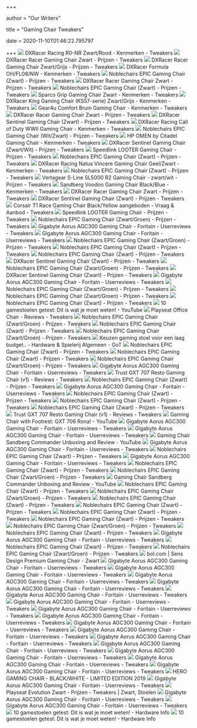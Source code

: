 +++
        
author = "Our Writers"
        
title = "Gaming Chair Tweakers"
        
date = 2020-11-10T01:46:22.795797
        
+++
[ ![](https://tweakers.net/i/8KvlEXhtnDkVI2OT5DLNRyAUgAA=/i/2001530139.jpeg)](https://tweakers.net/i/8KvlEXhtnDkVI2OT5DLNRyAUgAA=/i/2001530139.jpeg) DXRacer Racing R0-NR Zwart/Rood - Kenmerken - Tweakers
[ ![](https://tweakers.net/ext/i/2002856760.jpeg)](https://tweakers.net/ext/i/2002856760.jpeg) DXRacer Racer Gaming Chair Zwart - Prijzen - Tweakers
[ ![](https://tweakers.net/i/bIJiIrHD3BWuRDqY6jTQfNeEJlU=/i/2000956625.jpeg)](https://tweakers.net/i/bIJiIrHD3BWuRDqY6jTQfNeEJlU=/i/2000956625.jpeg) DXRacer Racer Gaming Chair Zwart/Grijs - Prijzen - Tweakers
[ ![](https://tweakers.net/i/8vRp4wRJOHyJG-Okv-eVeXn0F6s=/i/2001519995.jpeg)](https://tweakers.net/i/8vRp4wRJOHyJG-Okv-eVeXn0F6s=/i/2001519995.jpeg) DXRacer Formula OH/FL08/NW - Kenmerken - Tweakers
[ ![](https://tweakers.net/ext/i/2002856226.jpeg)](https://tweakers.net/ext/i/2002856226.jpeg) Noblechairs EPIC Gaming Chair (Zwart) - Prijzen - Tweakers
[ ![](https://tweakers.net/ext/i/2000625381.jpeg)](https://tweakers.net/ext/i/2000625381.jpeg) DXRacer Racer Gaming Chair Zwart - Prijzen - Tweakers
[ ![](https://tweakers.net/i/cl9WOmJ4QSEbuk-T6RbBUs-xbvs=/i/2001954579.png)](https://tweakers.net/i/cl9WOmJ4QSEbuk-T6RbBUs-xbvs=/i/2001954579.png) Noblechairs EPIC Gaming Chair (Zwart) - Prijzen - Tweakers
[ ![](https://tweakers.net/i/OZViJO9h1Cl4rsvBEQwgHXlgjAc=/i/2001860541.jpeg)](https://tweakers.net/i/OZViJO9h1Cl4rsvBEQwgHXlgjAc=/i/2001860541.jpeg) Sparco Grip Gaming Chair Zwart - Kenmerken - Tweakers
[ ![](https://tweakers.net/i/Dy3aPQeJnM-vvNgI0njRD0ijX4s=/i/2001336855.jpeg)](https://tweakers.net/i/Dy3aPQeJnM-vvNgI0njRD0ijX4s=/i/2001336855.jpeg) DXRacer King Gaming Chair (KS57-serie) Zwart/Grijs - Kenmerken - Tweakers
[ ![](https://tweakers.net/i/nX-cWvWyUlNSpzK9L8pLw3DeGUI=/i/2003630050.jpeg)](https://tweakers.net/i/nX-cWvWyUlNSpzK9L8pLw3DeGUI=/i/2003630050.jpeg) Gear4u Comfort Bruin Gaming Chair - Kenmerken - Tweakers
[ ![](https://tweakers.net/i/AFR8VmEneXShMnkkZRZO0-Z0VkI=/fit-in/188x141/filters:strip_icc():fill(white):strip_exif()/i/2000625381.jpeg?f=thumblarge)](https://tweakers.net/i/AFR8VmEneXShMnkkZRZO0-Z0VkI=/fit-in/188x141/filters:strip_icc():fill(white):strip_exif()/i/2000625381.jpeg?f=thumblarge) DXRacer Racer Gaming Chair Zwart - Prijzen - Tweakers
[ ![](https://tweakers.net/i/hRVSyDThvgOqt4QSnzWX8ZdDJb0=/i/2001659943.jpeg)](https://tweakers.net/i/hRVSyDThvgOqt4QSnzWX8ZdDJb0=/i/2001659943.jpeg) DXRacer Sentinel Gaming Chair (Zwart) - Prijzen - Tweakers
[ ![](https://tweakers.net/i/lcl1iXVitIXxuI5MS8OAkfntIaE=/i/2002126655.jpeg)](https://tweakers.net/i/lcl1iXVitIXxuI5MS8OAkfntIaE=/i/2002126655.jpeg) DXRacer Racing Call of Duty WWII Gaming Chair - Kenmerken - Tweakers
[ ![](https://tweakers.net/i/Ug6HY3NirmuXeDlcijGFt7Zr8YA=/i/2001954577.png)](https://tweakers.net/i/Ug6HY3NirmuXeDlcijGFt7Zr8YA=/i/2001954577.png) Noblechairs EPIC Gaming Chair (Wit/Zwart) - Prijzen - Tweakers
[ ![](https://tweakers.net/i/UfPWAQ__wfJZcL_2ndNdcNWWp8k=/fit-in/656x/filters:strip_icc():strip_exif()/i/2003194572.jpeg?f=imagenormal)](https://tweakers.net/i/UfPWAQ__wfJZcL_2ndNdcNWWp8k=/fit-in/656x/filters:strip_icc():strip_exif()/i/2003194572.jpeg?f=imagenormal) HP OMEN by Citadel Gaming Chair - Kenmerken - Tweakers
[ ![](https://tweakers.net/ext/i/2002742752.jpeg)](https://tweakers.net/ext/i/2002742752.jpeg) DXRacer Sentinel Gaming Chair (Zwart/Wit) - Prijzen - Tweakers
[ ![](https://tweakers.net/ext/i/2001756711.jpeg)](https://tweakers.net/ext/i/2001756711.jpeg) Speedlink LOOTER Gaming Chair - Prijzen - Tweakers
[ ![](https://tweakers.net/ext/i/2002856230.jpeg)](https://tweakers.net/ext/i/2002856230.jpeg) Noblechairs EPIC Gaming Chair (Zwart) - Prijzen - Tweakers
[ ![](https://tweakers.net/i/O_RkggvJ6SM7gXmfUnwcJrE3v_Y=/i/2001602129.png)](https://tweakers.net/i/O_RkggvJ6SM7gXmfUnwcJrE3v_Y=/i/2001602129.png) DXRacer Racing Natus Vincere Gaming Chair Geel/Zwart - Kenmerken - Tweakers
[ ![](https://tweakers.net/ext/i/2002856232.jpeg)](https://tweakers.net/ext/i/2002856232.jpeg) Noblechairs EPIC Gaming Chair (Zwart) - Prijzen - Tweakers
[ ![](https://tweakers.net/ext/i/2001756505.jpeg)](https://tweakers.net/ext/i/2001756505.jpeg) Vertagear S-Line SL5000 R2 Gaming Chair - zwart/wit - Prijzen - Tweakers
[ ![](https://tweakers.net/i/MK2UCo_w8QEJE2TCVoppeDdfMTc=/fit-in/656x/filters:strip_icc():strip_exif()/i/2002854698.jpeg?f=imagenormal)](https://tweakers.net/i/MK2UCo_w8QEJE2TCVoppeDdfMTc=/fit-in/656x/filters:strip_icc():strip_exif()/i/2002854698.jpeg?f=imagenormal) Sandberg Voodoo Gaming Chair Black/Blue - Kenmerken - Tweakers
[ ![](https://tweakers.net/ext/i/2000625382.jpeg)](https://tweakers.net/ext/i/2000625382.jpeg) DXRacer Racer Gaming Chair Zwart - Prijzen - Tweakers
[ ![](https://tweakers.net/ext/i/2001659949.jpeg)](https://tweakers.net/ext/i/2001659949.jpeg) DXRacer Sentinel Gaming Chair (Zwart) - Prijzen - Tweakers
[ ![](https://tweakers.net/i/diTDJenows5qjCZfygDrZ0z6oJ4=/288x238/filters:strip_icc():strip_exif()/m/672261/1KtLLDl9XGOsEB1xyseOR4RCHikG8oUdqDDVhPIB4pUOla0bbe?f=imagemedium)](https://tweakers.net/i/diTDJenows5qjCZfygDrZ0z6oJ4=/288x238/filters:strip_icc():strip_exif()/m/672261/1KtLLDl9XGOsEB1xyseOR4RCHikG8oUdqDDVhPIB4pUOla0bbe?f=imagemedium) Corsair T1 Race Gaming Chair Black/Yellow aangeboden - Vraag & Aanbod -  Tweakers
[ ![](https://tweakers.net/ext/i/2001756713.jpeg)](https://tweakers.net/ext/i/2001756713.jpeg) Speedlink LOOTER Gaming Chair - Prijzen - Tweakers
[ ![](https://tweakers.net/ext/i/2002857412.jpeg)](https://tweakers.net/ext/i/2002857412.jpeg) Noblechairs EPIC Gaming Chair (Zwart/Groen) - Prijzen - Tweakers
[ ![](https://tweakers.net/i/zPtMcEkrFoLdZcCt18E6zdSLMbk=/i/2001633849.png)](https://tweakers.net/i/zPtMcEkrFoLdZcCt18E6zdSLMbk=/i/2001633849.png) Gigabyte Aorus AGC300 Gaming Chair - Foritain - Userreviews - Tweakers
[ ![](https://tweakers.net/i/iD63gUfSeqtLxQXKTkg6vlOO01s=/fit-in/188x141/filters:fill(white):strip_exif()/i/2001633849.png?f=thumblarge)](https://tweakers.net/i/iD63gUfSeqtLxQXKTkg6vlOO01s=/fit-in/188x141/filters:fill(white):strip_exif()/i/2001633849.png?f=thumblarge) Gigabyte Aorus AGC300 Gaming Chair - Foritain - Userreviews - Tweakers
[ ![](https://tweakers.net/ext/i/2001488619.jpeg)](https://tweakers.net/ext/i/2001488619.jpeg) Noblechairs EPIC Gaming Chair (Zwart/Groen) - Prijzen - Tweakers
[ ![](https://tweakers.net/ext/i/2002856234.jpeg)](https://tweakers.net/ext/i/2002856234.jpeg) Noblechairs EPIC Gaming Chair (Zwart) - Prijzen - Tweakers
[ ![](https://tweakers.net/ext/i/2002856238.jpeg)](https://tweakers.net/ext/i/2002856238.jpeg) Noblechairs EPIC Gaming Chair (Zwart) - Prijzen - Tweakers
[ ![](https://tweakers.net/ext/i/2001659961.jpeg)](https://tweakers.net/ext/i/2001659961.jpeg) DXRacer Sentinel Gaming Chair (Zwart) - Prijzen - Tweakers
[ ![](https://tweakers.net/ext/i/2002857438.jpeg)](https://tweakers.net/ext/i/2002857438.jpeg) Noblechairs EPIC Gaming Chair (Zwart/Groen) - Prijzen - Tweakers
[ ![](https://tweakers.net/ext/i/2001659951.jpeg)](https://tweakers.net/ext/i/2001659951.jpeg) DXRacer Sentinel Gaming Chair (Zwart) - Prijzen - Tweakers
[ ![](https://www.techtesters.eu/pic/GBAORUSAGC300/101.png)](https://www.techtesters.eu/pic/GBAORUSAGC300/101.png) Gigabyte Aorus AGC300 Gaming Chair - Foritain - Userreviews - Tweakers
[ ![](https://tweakers.net/ext/i/2002857418.jpeg)](https://tweakers.net/ext/i/2002857418.jpeg) Noblechairs EPIC Gaming Chair (Zwart/Groen) - Prijzen - Tweakers
[ ![](https://tweakers.net/ext/i/2002857398.jpeg)](https://tweakers.net/ext/i/2002857398.jpeg) Noblechairs EPIC Gaming Chair (Zwart/Groen) - Prijzen - Tweakers
[ ![](https://tweakers.net/ext/i/2002856268.jpeg)](https://tweakers.net/ext/i/2002856268.jpeg) Noblechairs EPIC Gaming Chair (Zwart) - Prijzen - Tweakers
[ ![](https://i.ytimg.com/vi/Red-duQpiE0/maxresdefault.jpg)](https://i.ytimg.com/vi/Red-duQpiE0/maxresdefault.jpg) 10 gamestoelen getest: Dit is wat je moet weten! - YouTube
[ ![](https://tweakers.net/i/qBocwcbfsORYdGHP6ZJyjiOAnXI=/i/2000581306.jpeg)](https://tweakers.net/i/qBocwcbfsORYdGHP6ZJyjiOAnXI=/i/2000581306.jpeg) Playseat Office Chair - Reviews - Tweakers
[ ![](https://tweakers.net/ext/i/2002857424.jpeg)](https://tweakers.net/ext/i/2002857424.jpeg) Noblechairs EPIC Gaming Chair (Zwart/Groen) - Prijzen - Tweakers
[ ![](https://tweakers.net/ext/i/2002856256.jpeg)](https://tweakers.net/ext/i/2002856256.jpeg) Noblechairs EPIC Gaming Chair (Zwart) - Prijzen - Tweakers
[ ![](https://tweakers.net/ext/i/2002857426.jpeg)](https://tweakers.net/ext/i/2002857426.jpeg) Noblechairs EPIC Gaming Chair (Zwart/Groen) - Prijzen - Tweakers
[ ![](https://ic.tweakimg.net/ext/i/2001063475.png)](https://ic.tweakimg.net/ext/i/2001063475.png) Keuzen gaming stoel voor een laag budget.. - Hardware & Spielerij Algemeen  - GoT
[ ![](https://tweakers.net/ext/i/2002856262.jpeg)](https://tweakers.net/ext/i/2002856262.jpeg) Noblechairs EPIC Gaming Chair (Zwart) - Prijzen - Tweakers
[ ![](https://tweakers.net/ext/i/2002856266.jpeg)](https://tweakers.net/ext/i/2002856266.jpeg) Noblechairs EPIC Gaming Chair (Zwart) - Prijzen - Tweakers
[ ![](https://tweakers.net/ext/i/2002857428.jpeg)](https://tweakers.net/ext/i/2002857428.jpeg) Noblechairs EPIC Gaming Chair (Zwart/Groen) - Prijzen - Tweakers
[ ![](https://www.techtesters.eu/pic/GBAORUSAGC300/306.jpg)](https://www.techtesters.eu/pic/GBAORUSAGC300/306.jpg) Gigabyte Aorus AGC300 Gaming Chair - Foritain - Userreviews - Tweakers
[ ![](https://tweakers.net/ext/i/2002858550.jpeg)](https://tweakers.net/ext/i/2002858550.jpeg) Trust GXT 707 Resto Gaming Chair (v1) - Reviews - Tweakers
[ ![](https://tweakers.net/ext/i/2002856242.jpeg)](https://tweakers.net/ext/i/2002856242.jpeg) Noblechairs EPIC Gaming Chair (Zwart) - Prijzen - Tweakers
[ ![](https://www.techtesters.eu/pic/GBAORUSAGC300/328-3.jpg)](https://www.techtesters.eu/pic/GBAORUSAGC300/328-3.jpg) Gigabyte Aorus AGC300 Gaming Chair - Foritain - Userreviews - Tweakers
[ ![](https://tweakers.net/ext/i/2002856254.jpeg)](https://tweakers.net/ext/i/2002856254.jpeg) Noblechairs EPIC Gaming Chair (Zwart) - Prijzen - Tweakers
[ ![](https://tweakers.net/ext/i/2002856258.jpeg)](https://tweakers.net/ext/i/2002856258.jpeg) Noblechairs EPIC Gaming Chair (Zwart) - Prijzen - Tweakers
[ ![](https://tweakers.net/ext/i/2002856244.jpeg)](https://tweakers.net/ext/i/2002856244.jpeg) Noblechairs EPIC Gaming Chair (Zwart) - Prijzen - Tweakers
[ ![](https://tweakers.net/ext/i/2002858548.jpeg)](https://tweakers.net/ext/i/2002858548.jpeg) Trust GXT 707 Resto Gaming Chair (v1) - Reviews - Tweakers
[ ![](https://i.ytimg.com/vi/rZ78rWylixc/maxresdefault.jpg)](https://i.ytimg.com/vi/rZ78rWylixc/maxresdefault.jpg) Gaming Chair with Footrest: GXT 706 Rona!  - YouTube
[ ![](https://www.techtesters.eu/pic/GBAORUSAGC300/326.jpg)](https://www.techtesters.eu/pic/GBAORUSAGC300/326.jpg) Gigabyte Aorus AGC300 Gaming Chair - Foritain - Userreviews - Tweakers
[ ![](https://www.techtesters.eu/pic/GBAORUSAGC300/308.jpg)](https://www.techtesters.eu/pic/GBAORUSAGC300/308.jpg) Gigabyte Aorus AGC300 Gaming Chair - Foritain - Userreviews - Tweakers
[ ![](https://i.ytimg.com/vi/Yqp99f61ma0/maxresdefault.jpg)](https://i.ytimg.com/vi/Yqp99f61ma0/maxresdefault.jpg) Gaming Chair Sandberg Commander Unboxing and Review - YouTube
[ ![](https://www.techtesters.eu/pic/GBAORUSAGC300/324.jpg)](https://www.techtesters.eu/pic/GBAORUSAGC300/324.jpg) Gigabyte Aorus AGC300 Gaming Chair - Foritain - Userreviews - Tweakers
[ ![](https://tweakers.net/ext/i/2002856270.jpeg)](https://tweakers.net/ext/i/2002856270.jpeg) Noblechairs EPIC Gaming Chair (Zwart) - Prijzen - Tweakers
[ ![](https://www.techtesters.eu/pic/GBAORUSAGC300/301.jpg)](https://www.techtesters.eu/pic/GBAORUSAGC300/301.jpg) Gigabyte Aorus AGC300 Gaming Chair - Foritain - Userreviews - Tweakers
[ ![](https://tweakers.net/ext/i/2002856248.jpeg)](https://tweakers.net/ext/i/2002856248.jpeg) Noblechairs EPIC Gaming Chair (Zwart) - Prijzen - Tweakers
[ ![](https://tweakers.net/ext/i/2002857436.jpeg)](https://tweakers.net/ext/i/2002857436.jpeg) Noblechairs EPIC Gaming Chair (Zwart/Groen) - Prijzen - Tweakers
[ ![](https://i.ytimg.com/vi/Yqp99f61ma0/hqdefault.jpg)](https://i.ytimg.com/vi/Yqp99f61ma0/hqdefault.jpg) Gaming Chair Sandberg Commander Unboxing and Review - YouTube
[ ![](https://tweakers.net/ext/i/2002856250.jpeg)](https://tweakers.net/ext/i/2002856250.jpeg) Noblechairs EPIC Gaming Chair (Zwart) - Prijzen - Tweakers
[ ![](https://tweakers.net/ext/i/2002857404.jpeg)](https://tweakers.net/ext/i/2002857404.jpeg) Noblechairs EPIC Gaming Chair (Zwart/Groen) - Prijzen - Tweakers
[ ![](https://tweakers.net/ext/i/2002856260.jpeg)](https://tweakers.net/ext/i/2002856260.jpeg) Noblechairs EPIC Gaming Chair (Zwart) - Prijzen - Tweakers
[ ![](https://tweakers.net/ext/i/2002856246.jpeg)](https://tweakers.net/ext/i/2002856246.jpeg) Noblechairs EPIC Gaming Chair (Zwart) - Prijzen - Tweakers
[ ![](https://tweakers.net/ext/i/2002856240.jpeg)](https://tweakers.net/ext/i/2002856240.jpeg) Noblechairs EPIC Gaming Chair (Zwart) - Prijzen - Tweakers
[ ![](https://tweakers.net/ext/i/2002856252.jpeg)](https://tweakers.net/ext/i/2002856252.jpeg) Noblechairs EPIC Gaming Chair (Zwart) - Prijzen - Tweakers
[ ![](https://tweakers.net/ext/i/2002857434.jpeg)](https://tweakers.net/ext/i/2002857434.jpeg) Noblechairs EPIC Gaming Chair (Zwart/Groen) - Prijzen - Tweakers
[ ![](https://tweakers.net/i/eb8OyTFv3p-My9QZxgN8V5hLPUA=/fit-in/120x90/filters:strip_icc():fill(white):strip_exif()/i/2002251237.jpeg?f=thumb)](https://tweakers.net/i/eb8OyTFv3p-My9QZxgN8V5hLPUA=/fit-in/120x90/filters:strip_icc():fill(white):strip_exif()/i/2002251237.jpeg?f=thumb) Noblechairs EPIC Gaming Chair (Zwart) - Prijzen - Tweakers
[ ![](https://www.techtesters.eu/pic/GBAORUSAGC300/307.jpg)](https://www.techtesters.eu/pic/GBAORUSAGC300/307.jpg) Gigabyte Aorus AGC300 Gaming Chair - Foritain - Userreviews - Tweakers
[ ![](https://tweakers.net/i/-RkEfGJGzu8sHmJ7zZiPbt13fdw=/fit-in/120x90/filters:strip_icc():fill(white):strip_exif()/i/2001936165.jpeg?f=thumb)](https://tweakers.net/i/-RkEfGJGzu8sHmJ7zZiPbt13fdw=/fit-in/120x90/filters:strip_icc():fill(white):strip_exif()/i/2001936165.jpeg?f=thumb) Noblechairs EPIC Gaming Chair (Zwart) - Prijzen - Tweakers
[ ![](https://tweakers.net/ext/i/2002857408.jpeg)](https://tweakers.net/ext/i/2002857408.jpeg) Noblechairs EPIC Gaming Chair (Zwart/Groen) - Prijzen - Tweakers
[ ![](https://media.s-bol.com/828Ko2Bj61Kr/550x538.jpg)](https://media.s-bol.com/828Ko2Bj61Kr/550x538.jpg) bol.com | Sens Design Premium Gaming Chair - Zwart
[ ![](https://www.techtesters.eu/pic/GBAORUSAGC300/501.jpg)](https://www.techtesters.eu/pic/GBAORUSAGC300/501.jpg) Gigabyte Aorus AGC300 Gaming Chair - Foritain - Userreviews - Tweakers
[ ![](https://www.techtesters.eu/pic/GBAORUSAGC300/323.jpg)](https://www.techtesters.eu/pic/GBAORUSAGC300/323.jpg) Gigabyte Aorus AGC300 Gaming Chair - Foritain - Userreviews - Tweakers
[ ![](https://www.techtesters.eu/pic/GBAORUSAGC300/503.jpg)](https://www.techtesters.eu/pic/GBAORUSAGC300/503.jpg) Gigabyte Aorus AGC300 Gaming Chair - Foritain - Userreviews - Tweakers
[ ![](https://www.techtesters.eu/pic/GBAORUSAGC300/320.jpg)](https://www.techtesters.eu/pic/GBAORUSAGC300/320.jpg) Gigabyte Aorus AGC300 Gaming Chair - Foritain - Userreviews - Tweakers
[ ![](https://www.techtesters.eu/pic/GBAORUSAGC300/313.jpg)](https://www.techtesters.eu/pic/GBAORUSAGC300/313.jpg) Gigabyte Aorus AGC300 Gaming Chair - Foritain - Userreviews - Tweakers
[ ![](https://www.techtesters.eu/pic/GBAORUSAGC300/303.jpg)](https://www.techtesters.eu/pic/GBAORUSAGC300/303.jpg) Gigabyte Aorus AGC300 Gaming Chair - Foritain - Userreviews - Tweakers
[ ![](https://www.techtesters.eu/pic/GBAORUSAGC300/304.jpg)](https://www.techtesters.eu/pic/GBAORUSAGC300/304.jpg) Gigabyte Aorus AGC300 Gaming Chair - Foritain - Userreviews - Tweakers
[ ![](https://www.techtesters.eu/pic/GBAORUSAGC300/502.jpg)](https://www.techtesters.eu/pic/GBAORUSAGC300/502.jpg) Gigabyte Aorus AGC300 Gaming Chair - Foritain - Userreviews - Tweakers
[ ![](https://www.techtesters.eu/pic/GBAORUSAGC300/310.jpg)](https://www.techtesters.eu/pic/GBAORUSAGC300/310.jpg) Gigabyte Aorus AGC300 Gaming Chair - Foritain - Userreviews - Tweakers
[ ![](https://www.techtesters.eu/pic/GBAORUSAGC300/327.jpg)](https://www.techtesters.eu/pic/GBAORUSAGC300/327.jpg) Gigabyte Aorus AGC300 Gaming Chair - Foritain - Userreviews - Tweakers
[ ![](https://www.techtesters.eu/pic/GBAORUSAGC300/401.jpg)](https://www.techtesters.eu/pic/GBAORUSAGC300/401.jpg) Gigabyte Aorus AGC300 Gaming Chair - Foritain - Userreviews - Tweakers
[ ![](https://www.techtesters.eu/pic/GBAORUSAGC300/305.jpg)](https://www.techtesters.eu/pic/GBAORUSAGC300/305.jpg) Gigabyte Aorus AGC300 Gaming Chair - Foritain - Userreviews - Tweakers
[ ![](https://www.techtesters.eu/pic/GBAORUSAGC300/309.jpg)](https://www.techtesters.eu/pic/GBAORUSAGC300/309.jpg) Gigabyte Aorus AGC300 Gaming Chair - Foritain - Userreviews - Tweakers
[ ![](https://www.techtesters.eu/pic/GBAORUSAGC300/311.jpg)](https://www.techtesters.eu/pic/GBAORUSAGC300/311.jpg) Gigabyte Aorus AGC300 Gaming Chair - Foritain - Userreviews - Tweakers
[ ![](https://www.techtesters.eu/pic/GBAORUSAGC300/319.jpg)](https://www.techtesters.eu/pic/GBAORUSAGC300/319.jpg) Gigabyte Aorus AGC300 Gaming Chair - Foritain - Userreviews - Tweakers
[ ![](https://www.nl0dutchman.tv/reviews/noblechairs-hero/1-125.jpg)](https://www.nl0dutchman.tv/reviews/noblechairs-hero/1-125.jpg) HERO GAMING CHAIR - BLACK/WHITE - LIMITED EDITION 2019
[ ![](https://www.techtesters.eu/pic/GBAORUSAGC300/330.jpg)](https://www.techtesters.eu/pic/GBAORUSAGC300/330.jpg) Gigabyte Aorus AGC300 Gaming Chair - Foritain - Userreviews - Tweakers
[ ![](https://i.pinimg.com/originals/8a/ef/ef/8aefef7ddf203dc0644398bb89f8dbe6.jpg)](https://i.pinimg.com/originals/8a/ef/ef/8aefef7ddf203dc0644398bb89f8dbe6.jpg) Playseat Evolution Zwart - Prijzen - Tweakers | Zwart, Stoelen
[ ![](https://www.techtesters.eu/pic/GBAORUSAGC300/302.jpg)](https://www.techtesters.eu/pic/GBAORUSAGC300/302.jpg) Gigabyte Aorus AGC300 Gaming Chair - Foritain - Userreviews - Tweakers
[ ![](https://www.techtesters.eu/pic/GBAORUSAGC300/325.jpg)](https://www.techtesters.eu/pic/GBAORUSAGC300/325.jpg) Gigabyte Aorus AGC300 Gaming Chair - Foritain - Userreviews - Tweakers
[ ![](https://content.hwigroup.net/images/products_1920x1080/279051/akracing-nitro-gaming-chair-blackblue.jpg)](https://content.hwigroup.net/images/products_1920x1080/279051/akracing-nitro-gaming-chair-blackblue.jpg) 10 gamestoelen getest: Dit is wat je moet weten! - Hardware Info
[ ![](https://content.hwigroup.net/images/products_1920x1080/279051/5/akracing-nitro-gaming-chair-blackblue.jpg)](https://content.hwigroup.net/images/products_1920x1080/279051/5/akracing-nitro-gaming-chair-blackblue.jpg) 10 gamestoelen getest: Dit is wat je moet weten! - Hardware Info
